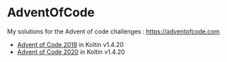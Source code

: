 # AdventOfCode

My solutions for the Advent of code challenges : https://adventofcode.com

* [Advent of Code 2019](./advent-of-code-2019) in Koltin v1.4.20
* [Advent of Code 2020](./advent-of-code-2020) in Koltin v1.4.20